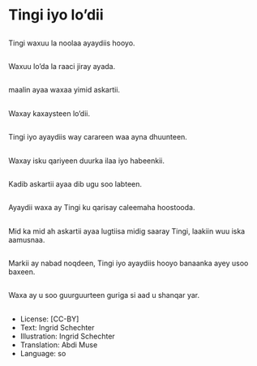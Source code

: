 # Tingi iyo lo’dii

##
Tingi waxuu la noolaa ayaydiis hooyo.

##
Waxuu lo’da la raaci jiray ayada.

##
maalin ayaa waxaa yimid askartii.

##
Waxay kaxaysteen lo’dii.

##
Tingi iyo ayaydiis way carareen waa ayna dhuunteen.

##
Waxay isku qariyeen duurka ilaa iyo habeenkii.

##
Kadib askartii ayaa dib ugu soo labteen.

##
Ayaydii waxa ay Tingi ku qarisay caleemaha hoostooda.

##
Mid ka mid ah askartii ayaa lugtiisa midig saaray Tingi, laakiin wuu iska aamusnaa.

##
Markii ay nabad noqdeen, Tingi iyo ayaydiis hooyo banaanka ayey usoo baxeen.

##
Waxa ay u soo guurguurteen guriga si aad u shanqar yar.

##
* License: [CC-BY]
* Text: Ingrid Schechter
* Illustration: Ingrid Schechter
* Translation: Abdi Muse
* Language: so
